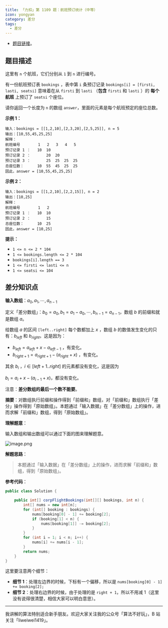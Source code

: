 ```yaml
---
title: 「力扣」第 1109 题：航班预订统计（中等）
icon: yongyan
category: 差分
tags:
  - 差分
---
```


- [题目链接](https://leetcode-cn.com/problems/corporate-flight-bookings/)。

## 题目描述

这里有 `n` 个航班，它们分别从 `1` 到 `n` 进行编号。

有一份航班预订表 `bookings` ，表中第 `i` 条预订记录 `bookings[i] = [firsti, lasti, seatsi]` 意味着在从 `firsti` 到 `lasti` （**包含** `firsti` 和 `lasti` ）的 **每个航班** 上预订了 `seatsi` 个座位。

请你返回一个长度为 `n` 的数组 `answer`，里面的元素是每个航班预定的座位总数。

**示例 1：**

```
输入：bookings = [[1,2,10],[2,3,20],[2,5,25]], n = 5
输出：[10,55,45,25,25]
解释：
航班编号        1   2   3   4   5
预订记录 1 ：   10  10
预订记录 2 ：       20  20
预订记录 3 ：       25  25  25  25
总座位数：      10  55  45  25  25
因此，answer = [10,55,45,25,25]
```

**示例 2：**

```
输入：bookings = [[1,2,10],[2,2,15]], n = 2
输出：[10,25]
解释：
航班编号        1   2
预订记录 1 ：   10  10
预订记录 2 ：       15
总座位数：      10  25
因此，answer = [10,25]
```

**提示：**

- `1 <= n <= 2 * 104`
- `1 <= bookings.length <= 2 * 104`
- `bookings[i].length == 3`
- `1 <= firsti <= lasti <= n`
- `1 <= seatsi <= 104`

## 差分知识点

**输入数组**：$a_0,a_1,\cdots,a_{n-1}$

定义「差分数组」：$b_0 = a_0,b_1 = a_1 - a_0,\cdots,b_{n-1} = a_{n-1}$，数组 $b$ 的前缀和就是数组 $a$。

给数组 $a$ 的区间 `[left..right]` 每个数都加上 $x$ ，数组 $b$ 的数值发生变化的只有：$b_{left}$ 和 $b_{right}$。这是因为：

- $b_{left} = a_{left} + x - a_{left - 1}$ ，有变化。
- $b_{right + 1} = a_{right + 1} - (a_{right} + x)$ ，有变化。

其余 $b_i$ ，$i \in [left + 1..right]$ 的元素都没有变化，这是因为

$b_{i} = a_{i} + x - (a_{i - 1} + x)$，都没有变化。

注意：**差分数组的最后一个数不能要**。

**摘要**：对数组执行前缀和操作得到「前缀和」数组，对「前缀和」数组执行「差分」操作得到「原始数组」。本题通过「输入数据」在「差分数组」上的操作，进而求解「前缀和」数组，得到「原始数组」。

**理解题意**：

输入数组和输出数组可以通过下面的图来理解题意。

![image.png](https://p9-juejin.byteimg.com/tos-cn-i-k3u1fbpfcp/c06183cc85ce4f77aefd3ddbcf1eff59~tplv-k3u1fbpfcp-watermark.image)

**解题思路**：

> 本题通过「输入数据」在「差分数组」上的操作，进而求解「前缀和」数组，得到「原始数组」。

**参考代码**：

```java
public class Solution {

    public int[] corpFlightBookings(int[][] bookings, int n) {
        int[] nums = new int[n];
        for (int[] booking : bookings) {
            nums[booking[0] - 1] += booking[2];
            if (booking[1] < n) {
                nums[booking[1]] -= booking[2];
            }
        }
        for (int i = 1; i < n; i++) {
            nums[i] += nums[i - 1];
        }
        return nums;
    }
}
```

这里要注意两个细节：

- **细节 1**：处理左边界的时候，下标有一个偏移，所以是 `nums[booking[0] - 1] += booking[2];`
- **细节 2**：处理右边界的时候，由于处理的是 `right + 1`，所以不用减 $1$（这里没有说得很清楚，相信大家可以明白意思）。

---

我讲解的算法特别适合新手朋友。欢迎大家关注我的公众号「算法不好玩」，B 站关注「liweiwei1419」。
